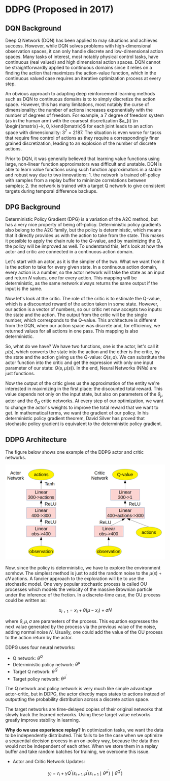 # DDPG (Proposed in 2017)

## DQN Background

Deep Q Network (DQN) has been applied to may situations and achieves success. However, while DQN solves problems with high-dimensional observation spaces, it can only handle discrete and low-dimensional action spaces. Many tasks of interest, most notably physical control tasks, have continuous (real valued) and high dimensional action spaces. DQN cannot be straightforwardly applied to continuous domains since it relies on a finding the action that maximizes the action-value function, which in the continuous valued case requires an iterative optimization process at every step.

An obvious approach to adapting deep reinforcement learning methods such as DQN to continuous domains is to to simply discretize the action space. However, this has many limitations, most notably the curse of dimensionality: the number of actions increases exponentially with the number of degrees of freedom. For example, a 7 degree of freedom system (as in the human arm) with the coarsest discretization $a_{i} \in \begin{bmatrix}−k, 0, k\end{bmatrix}$ for each joint leads to an action space with dimensionality: $3^{7} = 2187$. The situation is even worse for tasks that require fine control of actions as they require a correspondingly finer grained discretization, leading to an explosion of the number of discrete
actions.

Prior to DQN, it was generally believed that learning value functions using large, non-linear function approximators was difficult and unstable. DQN is able to learn value functions using such function approximators in a stable and robust way due to two innovations: 1. the network is trained off-policy with samples from a replay buffer to minimize correlations between samples; 2. the network is trained with a target Q network to give consistent targets during temporal difference backups.

## DPG Background

Deterministic Policy Gradient (DPG) is a variation of the A2C method, but has a very nice property of being off-policy. Deterministic policy gradients also belong to the A2C family, but the policy is deterministic, which means that it directly provides us with the action to take from the state. This makes it possible to apply the chain rule to the $Q$-value, and by maximizing the $Q$, the policy will be improved as well. To understand this, let's look at how the actor and critic are connected in a continuous action domain.

Let's start with an actor, as it is the simpler of the two. What we want from it is the action to take for every given state. In a continuous action domain, every action is a number, so the actor network will take the state as an input and return
$N$ values, one for every action. This mapping will be deterministic, as the same network always returns the same output if the input is the same.

Now let's look at the critic. The role of the critic is to estimate the Q-value, which is a discounted reward of the action taken in some state. However, our action is a vector of numbers, so our critic net now accepts two inputs: the state and the action. The output from the critic will be the single number, which corresponds to the Q-value. This architecture is different from the DQN, when our action space was discrete and, for efficiency, we returned values for all actions in one pass. This mapping is also deterministic. 

So, what do we have? We have two functions, one is the actor, let's call it $\mu (s)$, which converts the state into the action and the other is the critic, by the state and the action giving us the $Q$-value: $Q(s, a)$. We can substitute the actor function into the critic and get the expression with only one input parameter of our state: $Q(s, \mu (s))$. In the end, Neural Networks (NNs) are just functions.

Now the output of the critic gives us the approximation of the entity we're interested in maximizing in the first place: the discounted total reward. This value depends not only on the input state, but also on parameters of the $\theta_{\mu}$ actor and the $\theta_{Q}$ critic networks. At every step of our optimization, we want to change the actor's weights to improve the total reward that we want to get. In mathematical terms, we want the gradient of our policy. In his deterministic policy gradient theorem, David Silver has proved that stochastic policy gradient is equivalent to the deterministic policy gradient. 

## DDPG Architecture

The figure below shows one example of the DDPG actor and critic networks.

![DDPG](https://github.com/colin-zgf/RL-Algorithms/blob/master/images/DDPG_result/DDPG_Architecture.png)

Now, since the policy is deterministic, we have to explore the environment somhow. The simplest method is just to add the random noise to the $\mu (s) + \epsilon N$ actions. A fancier approach to the exploration will be to use the stochastic model. One very popular stochastic process is called OU processes which models the velocity of the massive Brownian particle under the inference of the frction. In a discrete-time case, the OU process could be written as:

$$x_{t+1} = x_{t} + \theta (\mu - x_{t}) + \sigma N\tag{1}$$

where $\theta, \mu, \sigma$ are parameters of the process. This equation expresses the next value generated by the process via the previous value of the noise, adding normal noise $N$. Usually, one could add the value of the OU process to the action return by the actor.

DDPG uses four neural networks:

- Q network: $\theta^Q$
- Deterministic policy network: $\theta^{\mu}$
- Target Q network: $\theta^{Q^{'}}$
- Target policy network: $\theta^{\mu^{'}}$

The Q network and policy network is very much like simple advantage actor-critic, but in DDPG, the actor directly maps states to actions instead of outputting the probability distribution across a discrete action space.

The target networks are time-delayed copies of their original networks that slowly track the learned networks. Using these target value networks greatly improve stability in learning.

**Why do we use experience replay?** In optimization tasks, we want the data to be independently distributed. This fails to be the case when we optimize a sequential decision process in an on-policy way, because the data then would not be independent of each other. When we store them in a replay buffer and take random batches for training, we overcome this issue.

- Actor and Critic Network Updates:

$$y_{i}=r_{i}+\gamma Q^{'}(s_{i+1}, \mu^{'}(s_{i+1} \mid \theta^{\mu^{'}}) \mid \theta^{Q^{'}})$$

